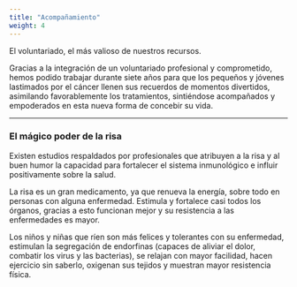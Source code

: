 ```yaml
---
title: "Acompañamiento"
weight: 4
---
```


El voluntariado, el más valioso de nuestros recursos.

Gracias a la integración de un voluntariado profesional y comprometido, hemos podido trabajar durante siete años para que los pequeños y jóvenes lastimados por el cáncer llenen sus recuerdos de momentos divertidos, asimilando favorablemente los tratamientos, sintiéndose acompañados y empoderados en esta nueva forma de concebir su vida.

---

### El mágico poder de la risa

Existen estudios respaldados por profesionales que atribuyen a la risa y al buen humor la capacidad para fortalecer el sistema inmunológico e influir positivamente sobre la salud.

La risa es un gran medicamento, ya que renueva la energía, sobre todo en personas con alguna enfermedad. Estimula y fortalece casi todos los órganos, gracias a esto funcionan mejor y su resistencia a las enfermedades es mayor. 

Los niños y niñas que ríen son más felices y tolerantes con su enfermedad, estimulan la segregación de endorfinas (capaces de aliviar el dolor, combatir los virus y las bacterias), se relajan con mayor facilidad, hacen ejercicio sin saberlo, oxigenan sus tejidos y muestran mayor resistencia física.
